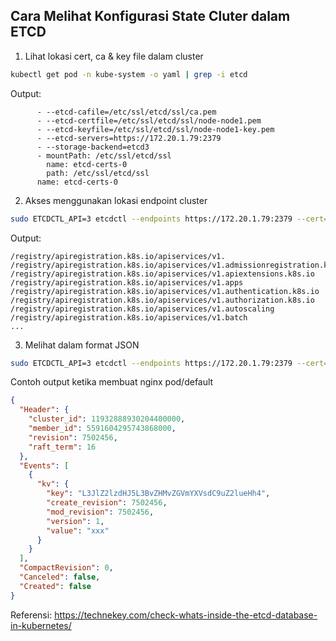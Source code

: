 ## Cara Melihat Konfigurasi State Cluter dalam ETCD

1. Lihat lokasi cert, ca & key file dalam cluster
```bash
kubectl get pod -n kube-system -o yaml | grep -i etcd
```
Output:
```console
      - --etcd-cafile=/etc/ssl/etcd/ssl/ca.pem
      - --etcd-certfile=/etc/ssl/etcd/ssl/node-node1.pem
      - --etcd-keyfile=/etc/ssl/etcd/ssl/node-node1-key.pem
      - --etcd-servers=https://172.20.1.79:2379
      - --storage-backend=etcd3
      - mountPath: /etc/ssl/etcd/ssl
        name: etcd-certs-0
        path: /etc/ssl/etcd/ssl
      name: etcd-certs-0
```

2. Akses menggunakan lokasi endpoint cluster
```bash
sudo ETCDCTL_API=3 etcdctl --endpoints https://172.20.1.79:2379 --cert=/etc/ssl/etcd/ssl/node-node1.pem --key=/etc/ssl/etcd/ssl/node-node1-key.pem --cacert=/etc/ssl/etcd/ssl/ca.pem get /registry/ --prefix --keys-only
```
Output:
```console
/registry/apiregistration.k8s.io/apiservices/v1.
/registry/apiregistration.k8s.io/apiservices/v1.admissionregistration.k8s.io
/registry/apiregistration.k8s.io/apiservices/v1.apiextensions.k8s.io
/registry/apiregistration.k8s.io/apiservices/v1.apps
/registry/apiregistration.k8s.io/apiservices/v1.authentication.k8s.io
/registry/apiregistration.k8s.io/apiservices/v1.authorization.k8s.io
/registry/apiregistration.k8s.io/apiservices/v1.autoscaling
/registry/apiregistration.k8s.io/apiservices/v1.batch
...
```


3. Melihat dalam format JSON

```bash
sudo ETCDCTL_API=3 etcdctl --endpoints https://172.20.1.79:2379 --cert=/etc/ssl/etcd/ssl/node-node1.pem --key=/etc/ssl/etcd/ssl/node-node1-key.pem --cacert=/etc/ssl/etcd/ssl/ca.pem watch --prefix /registry/pods/default/ --write-out=json
```
Contoh output ketika membuat nginx pod/default

```JSON
{
  "Header": {
    "cluster_id": 11932888930204400000,
    "member_id": 5591604295743868000,
    "revision": 7502456,
    "raft_term": 16
  },
  "Events": [
    {
      "kv": {
        "key": "L3JlZ2lzdHJ5L3BvZHMvZGVmYXVsdC9uZ2lueHh4",
        "create_revision": 7502456,
        "mod_revision": 7502456,
        "version": 1,
        "value": "xxx"
      }
    }
  ],
  "CompactRevision": 0,
  "Canceled": false,
  "Created": false
}
```

Referensi:
https://technekey.com/check-whats-inside-the-etcd-database-in-kubernetes/